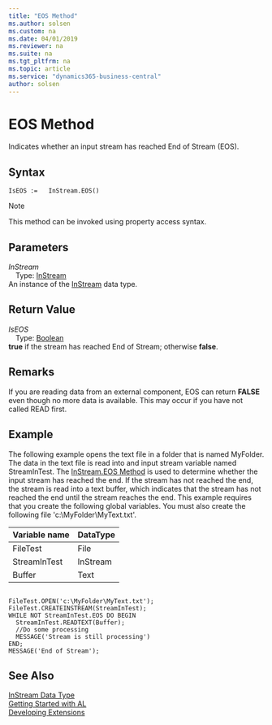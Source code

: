 ```yaml
---
title: "EOS Method"
ms.author: solsen
ms.custom: na
ms.date: 04/01/2019
ms.reviewer: na
ms.suite: na
ms.tgt_pltfrm: na
ms.topic: article
ms.service: "dynamics365-business-central"
author: solsen
---
```

[//]: # (START>DO_NOT_EDIT)
[//]: # (IMPORTANT:Do not edit any of the content between here and the END>DO_NOT_EDIT.)
[//]: # (Any modifications should be made in the .xml files in the ModernDev repo.)
# EOS Method
Indicates whether an input stream has reached End of Stream (EOS).


## Syntax
```
IsEOS :=   InStream.EOS()
```
> [!NOTE]  
> This method can be invoked using property access syntax.  

## Parameters
*InStream*  
&emsp;Type: [InStream](instream-data-type.md)  
An instance of the [InStream](instream-data-type.md) data type.  

## Return Value
*IsEOS*  
&emsp;Type: [Boolean](../boolean/boolean-data-type.md)  
**true** if the stream has reached End of Stream; otherwise **false**.  


[//]: # (IMPORTANT: END>DO_NOT_EDIT)

## Remarks  
 If you are reading data from an external component, EOS can return **FALSE** even though no more data is available. This may occur if you have not called READ first.  
  
## Example  
 The following example opens the text file in a folder that is named MyFolder. The data in the text file is read into and input stream variable named StreamInTest. The [InStream.EOS Method](../../methods/devenv-instream.eos-method.md) is used to determine whether the input stream has reached the end. If the stream has not reached the end, the stream is read into a text buffer, which indicates that the stream has not reached the end until the stream reaches the end. This example requires that you create the following global variables. You must also create the following file 'c:\\MyFolder\\MyText.txt'.  
  
|Variable name|DataType|  
|-------------------|--------------|  
|FileTest|File|  
|StreamInTest|InStream|  
|Buffer|Text|  
  
```  
  
FileTest.OPEN('c:\MyFolder\MyText.txt');  
FileTest.CREATEINSTREAM(StreamInTest);  
WHILE NOT StreamInTest.EOS DO BEGIN  
  StreamInTest.READTEXT(Buffer);  
  //Do some processing  
  MESSAGE('Stream is still processing')  
END;  
MESSAGE('End of Stream');  
```  
  

## See Also
[InStream Data Type](instream-data-type.md)  
[Getting Started with AL](../../devenv-get-started.md)  
[Developing Extensions](../../devenv-dev-overview.md)